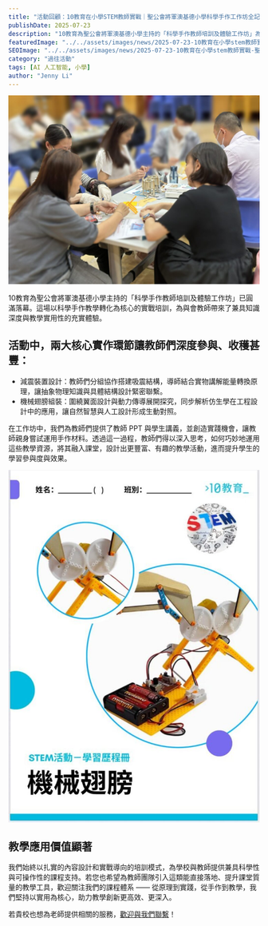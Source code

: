 ```yaml
---
title: "活動回顧：10教育在小學STEM教師實戰｜聖公會將軍澳基德小學科學手作工作坊全記錄"
publishDate: 2025-07-23
description: "10教育為聖公會將軍澳基德小學主持的「科學手作教師培訓及體驗工作坊」為與會教師帶來了兼具知識深度與教學實用性的充實體驗。"
featuredImage: "../../assets/images/news/2025-07-23-10教育在小學stem教師實戰-聖公會將軍澳基德小學科學手作工作坊全記錄/featuredimage.jpg"
SEOImage: "../../assets/images/news/2025-07-23-10教育在小學stem教師實戰-聖公會將軍澳基德小學科學手作工作坊全記錄/featuredimage.jpg"
category: "過往活動"
tags: [AI 人工智能, 小學]
author: "Jenny Li"
---
```


![活動現場照片](../../assets/images/news/2025-07-23-10教育在小學stem教師實戰-聖公會將軍澳基德小學科學手作工作坊全記錄/indeximage.jpg)

10教育為聖公會將軍澳基德小學主持的「科學手作教師培訓及體驗工作坊」已圓滿落幕。這場以科學手作教學轉化為核心的實戰培訓，為與會教師帶來了兼具知識深度與教學實用性的充實體驗。

## 活動中，兩大核心實作環節讓教師們深度參與、收穫甚豐：

* 減震裝置設計：教師們分組協作搭建吸震結構，導師結合實物講解能量轉換原理，讓抽象物理知識與具體結構設計緊密聯繫。
* 機械翅膀組裝：圍繞翼面設計與動力傳導展開探究，同步解析仿生學在工程設計中的應用，讓自然智慧與人工設計形成生動對照。

在工作坊中，我們為教師們提供了教師 PPT 與學生講義，並創造實踐機會，讓教師親身嘗試運用手作材料。透過這一過程，教師們得以深入思考，如何巧妙地運用這些教學資源，將其融入課堂，設計出更豐富、有趣的教學活動，進而提升學生的學習參與度與效果。

![學習歷程冊封面](../../assets/images/news/2025-07-23-10教育在小學stem教師實戰-聖公會將軍澳基德小學科學手作工作坊全記錄/learning-journey-cover.jpg)

## 教學應用價值顯著

我們始終以扎實的內容設計和實戰導向的培訓模式，為學校與教師提供兼具科學性與可操作性的課程支持。若您也希望為教師團隊引入這類能直接落地、提升課堂質量的教學工具，歡迎關注我們的課程體系 —— 從原理到實踐，從手作到教學，我們堅持以實用為核心，助力教學創新更高效、更深入。

若貴校也想為老師提供相關的服務，[歡迎與我們聯繫](/聯絡我們)！